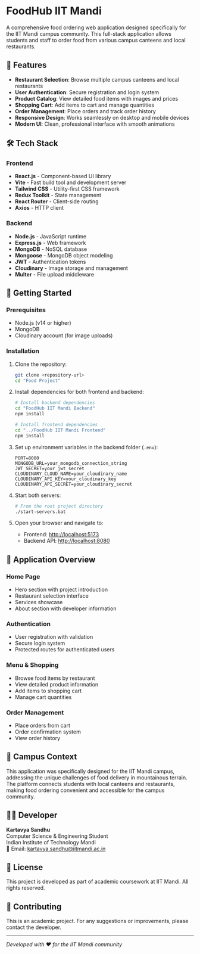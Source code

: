 # FoodHub IIT Mandi

A comprehensive food ordering web application designed specifically for the IIT Mandi campus community. This full-stack application allows students and staff to order food from various campus canteens and local restaurants.

## 🌟 Features

- **Restaurant Selection**: Browse multiple campus canteens and local restaurants
- **User Authentication**: Secure registration and login system
- **Product Catalog**: View detailed food items with images and prices
- **Shopping Cart**: Add items to cart and manage quantities
- **Order Management**: Place orders and track order history
- **Responsive Design**: Works seamlessly on desktop and mobile devices
- **Modern UI**: Clean, professional interface with smooth animations

## 🛠 Tech Stack

### Frontend
- **React.js** - Component-based UI library
- **Vite** - Fast build tool and development server
- **Tailwind CSS** - Utility-first CSS framework
- **Redux Toolkit** - State management
- **React Router** - Client-side routing
- **Axios** - HTTP client

### Backend
- **Node.js** - JavaScript runtime
- **Express.js** - Web framework
- **MongoDB** - NoSQL database
- **Mongoose** - MongoDB object modeling
- **JWT** - Authentication tokens
- **Cloudinary** - Image storage and management
- **Multer** - File upload middleware

## 🚀 Getting Started

### Prerequisites
- Node.js (v14 or higher)
- MongoDB
- Cloudinary account (for image uploads)

### Installation

1. Clone the repository:
   ```bash
   git clone <repository-url>
   cd "Food Project"
   ```

2. Install dependencies for both frontend and backend:
   ```bash
   # Install backend dependencies
   cd "FoodHub IIT Mandi Backend"
   npm install

   # Install frontend dependencies
   cd "../FoodHub IIT Mandi Frontend"
   npm install
   ```

3. Set up environment variables in the backend folder (`.env`):
   ```
   PORT=8080
   MONGODB_URL=your_mongodb_connection_string
   JWT_SECRET=your_jwt_secret
   CLOUDINARY_CLOUD_NAME=your_cloudinary_name
   CLOUDINARY_API_KEY=your_cloudinary_key
   CLOUDINARY_API_SECRET=your_cloudinary_secret
   ```

4. Start both servers:
   ```bash
   # From the root project directory
   ./start-servers.bat
   ```

5. Open your browser and navigate to:
   - Frontend: [http://localhost:5173](http://localhost:5173)
   - Backend API: [http://localhost:8080](http://localhost:8080)

## 📱 Application Overview

### Home Page
- Hero section with project introduction
- Restaurant selection interface
- Services showcase
- About section with developer information

### Authentication
- User registration with validation
- Secure login system
- Protected routes for authenticated users

### Menu & Shopping
- Browse food items by restaurant
- View detailed product information
- Add items to shopping cart
- Manage cart quantities

### Order Management
- Place orders from cart
- Order confirmation system
- View order history

## 🎯 Campus Context

This application was specifically designed for the IIT Mandi campus, addressing the unique challenges of food delivery in mountainous terrain. The platform connects students with local canteens and restaurants, making food ordering convenient and accessible for the campus community.

## 👨‍💻 Developer

**Kartavya Sandhu**  
Computer Science & Engineering Student  
Indian Institute of Technology Mandi  
📧 Email: kartavya.sandhu@iitmandi.ac.in

## 📄 License

This project is developed as part of academic coursework at IIT Mandi. All rights reserved.

## 🤝 Contributing

This is an academic project. For any suggestions or improvements, please contact the developer.

---

*Developed with ❤️ for the IIT Mandi community*

